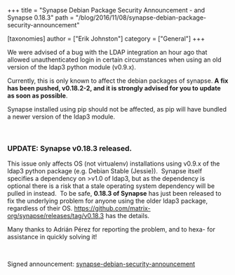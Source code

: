 +++
title = "Synapse Debian Package Security Announcement - and Synapse 0.18.3"
path = "/blog/2016/11/08/synapse-debian-package-security-announcement"

[taxonomies]
author = ["Erik Johnston"]
category = ["General"]
+++

We were advised of a bug with the LDAP integration an hour ago that allowed unauthenticated login in certain circumstances when using an old version of the ldap3 python module (v0.9.x).

Currently, this is only known to affect the debian packages of synapse. <strong>A fix has been pushed, v0.18.2-2, and it is strongly advised for you to update as soon as possible</strong>.

Synapse installed using pip should not be affected, as pip will have bundled a newer version of the ldap3 module.

&nbsp;
<h3><strong>UPDATE</strong>: Synapse v0.18.3 released.</h3>
This issue only affects OS (not virtualenv) installations using v0.9.x of the ldap3 python package (e.g. Debian Stable (Jessie)).  Synapse itself specifies a dependency on &gt;v1.0 of ldap3, but as the dependency is optional there is a risk that a stale operating system dependency will be pulled in instead.  To be safe, <strong>0.18.3 of Synapse</strong> has just been released to fix the underlying problem for anyone using the older ldap3 package, regardless of their OS. <a href="https://github.com/matrix-org/synapse/releases/tag/v0.18.3">https://github.com/matrix-org/synapse/releases/tag/v0.18.3</a> has the details.

Many thanks to Adrián Pérez for reporting the problem, and to hexa- for assistance in quickly solving it!

&nbsp;

Signed announcement: <a href="/blog/wp-content/uploads/2016/11/synapse-debian-security-announcement-1.asc">synapse-debian-security-announcement</a>
